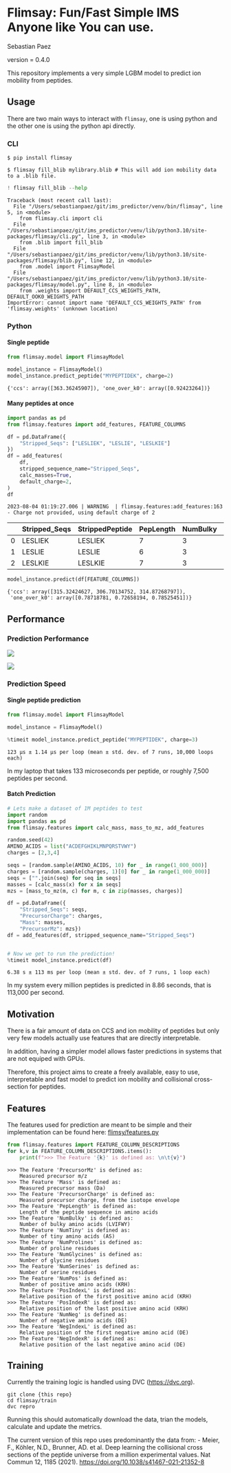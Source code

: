 # Flimsay: Fun/Fast Simple IMS Anyone like You can use.
Sebastian Paez

version = 0.4.0

This repository implements a very simple LGBM model to predict ion
mobility from peptides.

## Usage

There are two main ways to interact with `flimsay`, one is using python
and the other one is using the python api directly.

### CLI

``` shell
$ pip install flimsay
```

``` shell
$ flimsay fill_blib mylibrary.blib # This will add ion mobility data to a .blib file.
```

``` python
! flimsay fill_blib --help
```

    Traceback (most recent call last):
      File "/Users/sebastianpaez/git/ims_predictor/venv/bin/flimsay", line 5, in <module>
        from flimsay.cli import cli
      File "/Users/sebastianpaez/git/ims_predictor/venv/lib/python3.10/site-packages/flimsay/cli.py", line 3, in <module>
        from .blib import fill_blib
      File "/Users/sebastianpaez/git/ims_predictor/venv/lib/python3.10/site-packages/flimsay/blib.py", line 12, in <module>
        from .model import FlimsayModel
      File "/Users/sebastianpaez/git/ims_predictor/venv/lib/python3.10/site-packages/flimsay/model.py", line 8, in <module>
        from .weights import DEFAULT_CCS_WEIGHTS_PATH, DEFAULT_OOK0_WEIGHTS_PATH
    ImportError: cannot import name 'DEFAULT_CCS_WEIGHTS_PATH' from 'flimsay.weights' (unknown location)

### Python

#### Single peptide

``` python
from flimsay.model import FlimsayModel

model_instance = FlimsayModel()
model_instance.predict_peptide("MYPEPTIDEK", charge=2)
```

    {'ccs': array([363.36245907]), 'one_over_k0': array([0.92423264])}

#### Many peptides at once

``` python
import pandas as pd
from flimsay.features import add_features, FEATURE_COLUMNS

df = pd.DataFrame({
    "Stripped_Seqs": ["LESLIEK", "LESLIE", "LESLKIE"]
})
df = add_features(
    df,
    stripped_sequence_name="Stripped_Seqs",
    calc_masses=True,
    default_charge=2,
)
df
```

    2023-08-04 01:19:27.006 | WARNING  | flimsay.features:add_features:163 - Charge not provided, using default charge of 2

<div>
<style scoped>
    .dataframe tbody tr th:only-of-type {
        vertical-align: middle;
    }
&#10;    .dataframe tbody tr th {
        vertical-align: top;
    }
&#10;    .dataframe thead th {
        text-align: right;
    }
</style>

|     | Stripped_Seqs | StrippedPeptide | PepLength | NumBulky | NumTiny | NumProlines | NumGlycines | NumSerines | NumPos | PosIndexL | PosIndexR | NumNeg | NegIndexL | NegIndexR | Mass       | PrecursorCharge | PrecursorMz |
|-----|---------------|-----------------|-----------|----------|---------|-------------|-------------|------------|--------|-----------|-----------|--------|-----------|-----------|------------|-----------------|-------------|
| 0   | LESLIEK       | LESLIEK         | 7         | 3        | 1       | 0           | 0           | 1          | 1      | 0.857143  | 0.000000  | 2      | 0.142857  | 0.142857  | 830.474934 | 2               | 416.245292  |
| 1   | LESLIE        | LESLIE          | 6         | 3        | 1       | 0           | 0           | 1          | 0      | 1.000000  | 1.000000  | 2      | 0.166667  | 0.000000  | 702.379971 | 2               | 352.197811  |
| 2   | LESLKIE       | LESLKIE         | 7         | 3        | 1       | 0           | 0           | 1          | 1      | 0.571429  | 0.285714  | 2      | 0.142857  | 0.000000  | 830.474934 | 2               | 416.245292  |

</div>

``` python
model_instance.predict(df[FEATURE_COLUMNS])
```

    {'ccs': array([315.32424627, 306.70134752, 314.87268797]),
     'one_over_k0': array([0.78718781, 0.72658194, 0.78525451])}

## Performance

### Prediction Performance

![](https://github.com/TalusBio/flimsay/blob/main/train/plots/one_over_k0_model_ims_pred_vs_true.png)

![](https://github.com/TalusBio/flimsay/blob/main/train/plots/ccs_predicted_vs_real.png)

### Prediction Speed

#### Single peptide prediction

``` python
from flimsay.model import FlimsayModel

model_instance = FlimsayModel()

%timeit model_instance.predict_peptide("MYPEPTIDEK", charge=3)
```

    123 µs ± 1.14 µs per loop (mean ± std. dev. of 7 runs, 10,000 loops each)

In my laptop that takes 133 microseconds per peptide, or roughly 7,500
peptides per second.

#### Batch Prediction

``` python
# Lets make a dataset of 1M peptides to test
import random
import pandas as pd
from flimsay.features import calc_mass, mass_to_mz, add_features

random.seed(42)
AMINO_ACIDS = list("ACDEFGHIKLMNPQRSTVWY")
charges = [2,3,4]

seqs = [random.sample(AMINO_ACIDS, 10) for _ in range(1_000_000)]
charges = [random.sample(charges, 1)[0] for _ in range(1_000_000)]
seqs = ["".join(seq) for seq in seqs]
masses = [calc_mass(x) for x in seqs]
mzs = [mass_to_mz(m, c) for m, c in zip(masses, charges)]

df = pd.DataFrame({
    "Stripped_Seqs": seqs,
    "PrecursorCharge": charges,
    "Mass": masses,
    "PrecursorMz": mzs})
df = add_features(df, stripped_sequence_name="Stripped_Seqs")


# Now we get to run the prediction!
%timeit model_instance.predict(df)
```

    6.38 s ± 113 ms per loop (mean ± std. dev. of 7 runs, 1 loop each)

In my system every million peptides is predicted in 8.86 seconds, that is
113,000 per second.

## Motivation

There is a fair amount of data on CCS and ion mobility of peptides but
only very few models actually use features that are directly
interpretable.

In addition, having a simpler model allows faster predictions in systems
that are not equiped with GPUs.

Therefore, this project aims to create a freely available, easy to use,
interpretable and fast model to predict ion mobility and collisional
cross-section for peptides.

## Features

The features used for prediction are meant to be simple and their
implementation can be found here:
[flimsy/features.py](flimsy/features.py)

``` python
from flimsay.features import FEATURE_COLUMN_DESCRIPTIONS
for k,v in FEATURE_COLUMN_DESCRIPTIONS.items():
    print(f">>> The Feature '{k}' is defined as: \n\t{v}")
```

    >>> The Feature 'PrecursorMz' is defined as:
        Measured precursor m/z
    >>> The Feature 'Mass' is defined as:
        Measured precursor mass (Da)
    >>> The Feature 'PrecursorCharge' is defined as:
        Measured precursor charge, from the isotope envelope
    >>> The Feature 'PepLength' is defined as:
        Length of the peptide sequence in amino acids
    >>> The Feature 'NumBulky' is defined as:
        Number of bulky amino acids (LVIFWY)
    >>> The Feature 'NumTiny' is defined as:
        Number of tiny amino acids (AS)
    >>> The Feature 'NumProlines' is defined as:
        Number of proline residues
    >>> The Feature 'NumGlycines' is defined as:
        Number of glycine residues
    >>> The Feature 'NumSerines' is defined as:
        Number of serine residues
    >>> The Feature 'NumPos' is defined as:
        Number of positive amino acids (KRH)
    >>> The Feature 'PosIndexL' is defined as:
        Relative position of the first positive amino acid (KRH)
    >>> The Feature 'PosIndexR' is defined as:
        Relative position of the last positive amino acid (KRH)
    >>> The Feature 'NumNeg' is defined as:
        Number of negative amino acids (DE)
    >>> The Feature 'NegIndexL' is defined as:
        Relative position of the first negative amino acid (DE)
    >>> The Feature 'NegIndexR' is defined as:
        Relative position of the last negative amino acid (DE)

## Training

Currently the training logic is handled using DVC (https://dvc.org).

``` shell
git clone {this repo}
cd flimsay/train
dvc repro
```

Running this should automatically download the data, trian the models,
calculate and update the metrics.

The current version of this repo uses predominantly the data from: -
Meier, F., Köhler, N.D., Brunner, AD. et al. Deep learning the
collisional cross sections of the peptide universe from a million
experimental values. Nat Commun 12, 1185 (2021).
https://doi.org/10.1038/s41467-021-21352-8
